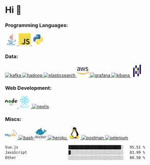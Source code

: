 <h1 align="">Hi 👋</h1>


<p align="left">
</p>

<h3 align="left">Programming Languages:</h3>
<p align="left">
	<a href="https://www.java.com" target="_blank" rel="noreferrer"> <img src="https://raw.githubusercontent.com/devicons/devicon/master/icons/java/java-original.svg" alt="java" width="40" height="40" /> </a>
	<a href="https://developer.mozilla.org/en-US/docs/Web/JavaScript" target="_blank" rel="noreferrer">
		<img src="https://raw.githubusercontent.com/devicons/devicon/master/icons/javascript/javascript-original.svg" alt="javascript" width="40" height="40" />
	</a>
	<a href="https://www.python.org" target="_blank" rel="noreferrer"> <img src="https://raw.githubusercontent.com/devicons/devicon/master/icons/python/python-original.svg" alt="python" width="40" height="40" /> </a>
</p>

<h3 align="left">Data:</h3>
<p align="left">
	<a href="https://kafka.apache.org/" target="_blank" rel="noreferrer"> <img src="https://www.vectorlogo.zone/logos/apache_kafka/apache_kafka-icon.svg" alt="kafka" width="40" height="40" /> </a>
	<a href="https://hadoop.apache.org/" target="_blank" rel="noreferrer"> <img src="https://www.vectorlogo.zone/logos/apache_hadoop/apache_hadoop-icon.svg" alt="hadoop" width="40" height="40" /> </a>
	<a href="https://www.elastic.co" target="_blank" rel="noreferrer"> <img src="https://www.vectorlogo.zone/logos/elastic/elastic-icon.svg" alt="elasticsearch" width="40" height="40" /> </a>
	<a href="https://aws.amazon.com" target="_blank" rel="noreferrer">
		<img src="https://raw.githubusercontent.com/devicons/devicon/master/icons/amazonwebservices/amazonwebservices-original-wordmark.svg" alt="aws" width="40" height="40" />
	</a>
	<a href="https://grafana.com" target="_blank" rel="noreferrer"> <img src="https://www.vectorlogo.zone/logos/grafana/grafana-icon.svg" alt="grafana" width="40" height="40" /> </a>
	<a href="https://www.elastic.co/kibana" target="_blank" rel="noreferrer"> <img src="https://www.vectorlogo.zone/logos/elasticco_kibana/elasticco_kibana-icon.svg" alt="kibana" width="40" height="40" /> </a>
		<img src="https://raw.githubusercontent.com/devicons/devicon/2ae2a900d2f041da66e950e4d48052658d850630/icons/pandas/pandas-original.svg" alt="pandas" width="40" height="40" />
	</a>
</p>

<h3 align="left">Web Development:</h3>
<p align="left">
	<a href="https://nodejs.org" target="_blank" rel="noreferrer"> <img src="https://raw.githubusercontent.com/devicons/devicon/master/icons/nodejs/nodejs-original-wordmark.svg" alt="nodejs" width="40" height="40" /> </a>
		<a href="https://reactjs.org/" target="_blank" rel="noreferrer"> <img src="https://raw.githubusercontent.com/devicons/devicon/master/icons/react/react-original-wordmark.svg" alt="react" width="40" height="40" /> </a>
	<a href="https://nextjs.org/" target="_blank" rel="noreferrer"> <img src="https://cdn.worldvectorlogo.com/logos/nextjs-2.svg" alt="nextjs" width="40" height="40" /> </a>

</p>

<h3 align="left">Miscs:</h3>
<p align="left">
	<a href="https://www.mysql.com/" target="_blank" rel="noreferrer"> <img src="https://raw.githubusercontent.com/devicons/devicon/master/icons/mysql/mysql-original-wordmark.svg" alt="mysql" width="40" height="40" /> </a>
	<a href="https://www.gnu.org/software/bash/" target="_blank" rel="noreferrer"> <img src="https://www.vectorlogo.zone/logos/gnu_bash/gnu_bash-icon.svg" alt="bash" width="40" height="40" /> </a>
	<a href="https://www.docker.com/" target="_blank" rel="noreferrer"> <img src="https://raw.githubusercontent.com/devicons/devicon/master/icons/docker/docker-original-wordmark.svg" alt="docker" width="40" height="40" /> </a>
	<a href="https://heroku.com" target="_blank" rel="noreferrer"> <img src="https://www.vectorlogo.zone/logos/heroku/heroku-icon.svg" alt="heroku" width="40" height="40" /> </a>
	<a href="https://www.linux.org/" target="_blank" rel="noreferrer"> <img src="https://raw.githubusercontent.com/devicons/devicon/master/icons/linux/linux-original.svg" alt="linux" width="40" height="40" /> </a>
	<a href="https://pandas.pydata.org/" target="_blank" rel="noreferrer">
	<a href="https://postman.com" target="_blank" rel="noreferrer"> <img src="https://www.vectorlogo.zone/logos/getpostman/getpostman-icon.svg" alt="postman" width="40" height="40" /> </a>
	<a href="https://www.selenium.dev" target="_blank" rel="noreferrer">
		<img src="https://raw.githubusercontent.com/detain/svg-logos/780f25886640cef088af994181646db2f6b1a3f8/svg/selenium-logo.svg" alt="selenium" width="40" height="40" />
	</a>
</p>




<!--START_SECTION:waka-->

```txt
Vue.js                       ████████████████████████░   95.51 %
JavaScript                   █░░░░░░░░░░░░░░░░░░░░░░░░   03.99 %
Other                        ░░░░░░░░░░░░░░░░░░░░░░░░░   00.50 %
```

<!--END_SECTION:waka-->


[linkedin]: https://www.linkedin.com/in/mohamed-elh/

